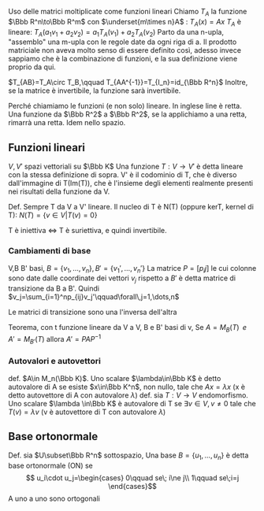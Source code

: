 Uso delle matrici moltiplicate come funzioni lineari
Chiamo $T_A$ la funzione $\Bbb R^n\to\Bbb R^m$ con $\underset{m\times n}A$ : $T_A(x)=Ax$
$T_A$ è lineare: $T_A(a_1v_1+a_2v_2)=a_1T_A(v_1)+a_2T_A(v_2)$
Parto da una n-upla, "assemblo" una m-upla con le regole date da ogni riga di a.
Il prodotto matriciale non aveva molto senso di essere definito così, adesso invece sappiamo che è la combinazione di funzioni, e la sua definizione viene proprio da qui.

$T_{AB}=T_A\circ T_B,\qquad T_{AA^{-1}}=T_{I_n}=id_{\Bbb R^n}$
Inoltre, se la matrice è invertibile, la funzione sarà invertibile.

Perché chiamiamo le funzioni (e non solo) lineare. In inglese line è retta. Una funzione da $\Bbb R^2$ a $\Bbb R^2$, se la applichiamo a una retta, rimarrà una retta. Idem nello spazio.

## Funzioni lineari
$V,V'$ spazi vettoriali su $\Bbb K$
Una funzione $T:V\to V'$ è detta lineare con la stessa definizione di sopra.
V' è il codominio di T, che è diverso dall'immagine di T(Im(T)), che è l'insieme degli elementi realmente presenti nei risultati della funzione da V.

Def.
Sempre T da V a V' lineare.
Il nucleo di T è N(T) (oppure kerT, kernel di T):
$N(T)=\{v\in V|T(v)=0\}$

T è iniettiva $\iff$ T è suriettiva, e quindi invertibile.

### Cambiamenti di base
V,B B' basi, $B=\{v_1,\dots,v_n\},B'=\{v_1',\dots,v_n'\}$
La matrice $P=[p_ij]$ le cui colonne sono date dalle coordinate dei vettori $v_j$ rispetto a $B'$ è detta matrice di transizione da B a B'.
Quindi $v_j=\sum_{i=1}^np_{ij}v_j'\qquad\forall\,j=1,\dots,n$

Le matrici di transizione sono una l'inversa dell'altra

Teorema, con t funzione lineare da V a V, B e B' basi di v,
Se $A=M_B(T)\;\; e \;\; A'=M_{B'}(T)$ allora $A'=PAP^{-1}$

### Autovalori e autovettori
def. $A\in M_n(\Bbb K)$. Uno scalare $\lambda\in\Bbb K$ è detto autovalore di A se esiste $x\in\Bbb K^n$, non nullo, tale che $Ax=\lambda x$
(x è detto autovettore di A con autovalore $\lambda$)
def. sia $T:V\to V$ endomorfismo. Uno scalare $\lambda \in\Bbb K$ è autovalore di T se $\exists v \in V,v\ne 0$ tale che $T(v)=\lambda v$ (v è autovettore di T con autovalore $\lambda$)

## Base ortonormale
Def. sia $U\subset\Bbb R^n$ sottospazio, Una base $B=\{u_1,\dots,u_n\}$ è detta base ortonormale (ON) se 
$$ u_i\cdot u_j=\begin{cases}
0\qquad se\; i\ne j\\
1\qquad se\;i=j
\end{cases}$$
A uno a uno sono ortogonali